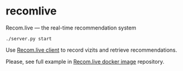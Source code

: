 # recomlive
Recom.live — the real-time recommendation system

```
./server.py start
```

Use [Recom.live client](https://github.com/grinya007/recomlive-client) to record vizits and retrieve recommendations.

Please, see full example in [Recom.live docker image](https://github.com/grinya007/recomlive-docker) repository.

